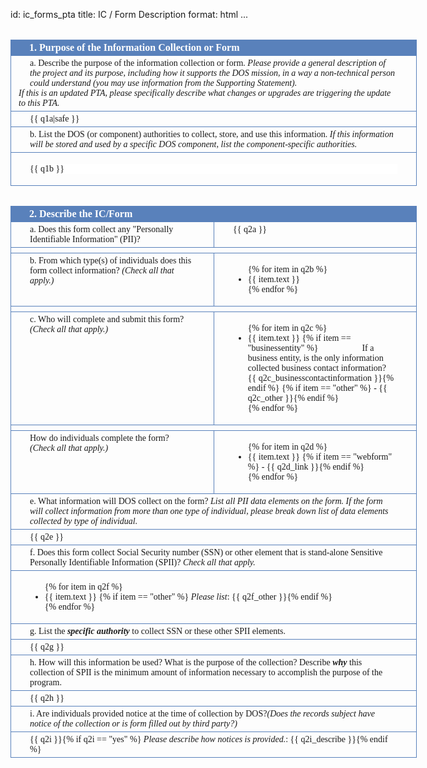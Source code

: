 id: ic_forms_pta
title: IC / Form Description
format: html
...

<style>
  .dos-pta-form {
    font-family: TimesNewRoman, Times, serif;
    width: 650px;
    margin: auto;
  }

  .dos-pta-form h2 {
    font-size: 12pt;
    font-family: TimesNewRoman, Times, serif;
    background-color: rgb(89, 129, 187);
    padding: 4px 30px 4px 30px;
    color: white;
    font-weight: bold;
    margin: 0px 0px 0px 0px;
    margin-top: 2em;
  }

  .dos-pta-form .cell-full {
    border-left: 1px solid rgb(89, 129, 187);
    border-right: 1px solid rgb(89, 129, 187);
    border-bottom: 1px solid rgb(89, 129, 187);padding: 4px 30px 4px 30px;
    font-family: TimesNewRoman, Times, serif;
  }

  .dos-pta-form .cell-left {
    border-left: 1px solid rgb(89, 129, 187);
    border-bottom: 1px solid rgb(89, 129, 187);
    padding: 4px 30px 4px 30px;
    width: 49.5%;
    display: table-cell;
    height: 100%;
  }

  .dos-pta-form .cell-right {
    border-left: 1px solid rgb(89, 129, 187);
    border-right: 1px solid rgb(89, 129, 187);
    border-bottom: 1px solid rgb(89, 129, 187);
    padding: 4px 30px 4px 30px;
    width: 49.5%;
    display: table-cell;
    height: 100%;
    vertical-align: top;
  }

</style>

<div class="dos-pta-form">

  <h2>1. Purpose of the Information Collection or Form</h2>
  <div class="cell-full">
    a. Describe the purpose of the information collection or form. <i>Please provide a general description of the project and its purpose, including how it supports the DOS mission, in a way a non-technical person could understand (you may use information from the Supporting Statement).</i>
    <div style="margin-left: -18px;">
    <i>If this is an updated PTA, please specifically describe what changes or upgrades are triggering the update to this PTA.</i>
    </div>
  </div>
  <div class="cell-full">
    {{ q1a|safe }}
  </div>
  <div class="cell-full">
    b. List the DOS (or component) authorities to collect, store, and use this information. <i>If this information will be stored and used by a specific DOS component, list the component-specific authorities.</i>
  </div>
  <div class="cell-full">
    <pre style="background-color: white; border: 0px solid black; font-family: TimesNewRoman, Times, serif;">{{ q1b }}</pre>
  </div>

  <h2>2. Describe the IC/Form</h2>
  <div class="cell-left">
   a. Does this form collect any "Personally Identifiable Information" (PII)?
  </div>
  <div class="cell-right">
    {{ q2a }}
  </div>

  <div class="cell-full" style="height:0px; border-top: 0px black solid;"></div>

  <div class="cell-left">
   b. From which type(s) of individuals does this form collect information? <i>(Check all that apply.)</i>
  </div>
  <div class="cell-right">
    <ul>
      {% for item in q2b %}
      <li>
        {{ item.text }}
      </li>
      {% endfor %}
    </ul>
  </div>

  <div class="cell-full" style="height:0px; border-top: 0px black solid;"></div>

  <div class="cell-left">
   c. Who will complete and submit this form? <i>(Check all that apply.)</i>
  </div>
  <div class="cell-right">
    <ul>
      {% for item in q2c %}
      <li>
        {{ item.text }}
        {% if item == "businessentity" %}<div style="display:inline;margin-left:5em;">If a business entity, is the only information collected business contact information?<br/>{{ q2c_businesscontactinformation }}</div>{% endif %}
        {% if item == "other" %} - {{ q2c_other }}{% endif %}
      </li>
      {% endfor %}
    </ul>
  </div>

  <div class="cell-full" style="height:0px; border-top: 0px black solid;"></div>

  <div class="cell-left">
   How do individuals complete the form? <i>(Check all that apply.)</i>
  </div>
  <div class="cell-right">
    <ul>
      {% for item in q2d %}
      <li>
        {{ item.text }}
        {% if item == "webform" %} - {{ q2d_link }}{% endif %}
      </li>
      {% endfor %}
    </ul>
  </div>

  <div class="cell-full">
   e. What information will DOS collect on the form? <i>List all PII data elements on the form. If the form will collect information from more than one type of individual, please break down list of data elements collected by type of individual.</i>
  </div>
  <div class="cell-full">
    {{ q2e }}
  </div>

  <div class="cell-full">
    f. Does this form collect Social Security number (SSN) or other element that is stand-alone Sensitive Personally Identifiable Information (SPII)? <i>Check all that apply.</i>
  </div>
  <div class="cell-full">
    <ul>
      {% for item in q2f %}
      <li>
        {{ item.text }}
        {% if item == "other" %} <i>Please list</i>: {{ q2f_other }}{% endif %}
      </li>
      {% endfor %}
    </ul>
  </div>

  <div class="cell-full">
    g. List the <b><i>specific authority</i></b> to collect SSN or these other SPII elements.
  </div>
  <div class="cell-full">
    {{ q2g }}
  </div>

  <div class="cell-full">
    h. How will this information be used? What is the purpose of the collection? Describe <b><i>why</i></b> this collection of SPII is the minimum amount of information necessary to accomplish the purpose of the program.
  </div>
  <div class="cell-full">
    {{ q2h }}
  </div>

  <div class="cell-full">
    i. Are individuals provided notice at the time of collection by DOS?<i>(Does the records subject have notice of the collection or is form filled out by third party?)</i>
  </div>
  <div class="cell-full">
    {{ q2i }}{% if q2i == "yes" %} <i>Please describe how notices is provided.</i>: {{ q2i_describe }}{% endif %}
  </div>

</div>
